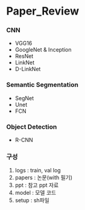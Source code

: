 # Paper_Review
### CNN
* VGG16
* GoogleNet & Inception
* ResNet
* LinkNet
* D-LinkNet
### Semantic Segmentation
* SegNet
* Unet
* FCN
### Object Detection
* R-CNN
### 구성
1. logs : train, val log
2. papers : 논문(with 필기)
3. ppt : 참고 ppt 자료
4. model : 모델 코드
5. setup : sh파일
